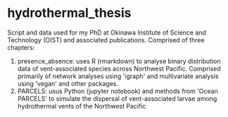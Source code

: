 # hydrothermal_thesis
Script and data used for my PhD at Okinawa Institute of Science and Technology (OIST) and associated publications. Comprised of three chapters:

1. presence_absence: uses R (rmarkdown) to analyse binary distribution data of vent-associated species across Northwest Pacific. Comprised primarily of network analyses using 'igraph' and multivariate analysis using 'vegan' and other packages.
2. PARCELS: usus Python (jupyter notebook) and methods from 'Ocean PARCELS' to simulate the dispersal of vent-associated larvae among hydrothermal vents of the Northwest Pacific
